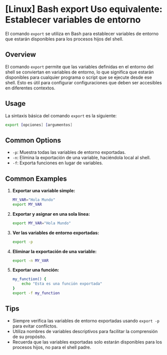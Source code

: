 # [Linux] Bash export Uso equivalente: Establecer variables de entorno

El comando `export` se utiliza en Bash para establecer variables de entorno que estarán disponibles para los procesos hijos del shell.

## Overview
El comando `export` permite que las variables definidas en el entorno del shell se conviertan en variables de entorno, lo que significa que estarán disponibles para cualquier programa o script que se ejecute desde ese shell. Esto es útil para configurar configuraciones que deben ser accesibles en diferentes contextos.

## Usage
La sintaxis básica del comando `export` es la siguiente:

```bash
export [opciones] [argumentos]
```

## Common Options
- `-p`: Muestra todas las variables de entorno exportadas.
- `-n`: Elimina la exportación de una variable, haciéndola local al shell.
- `-f`: Exporta funciones en lugar de variables.

## Common Examples

1. **Exportar una variable simple:**
   ```bash
   MY_VAR="Hola Mundo"
   export MY_VAR
   ```

2. **Exportar y asignar en una sola línea:**
   ```bash
   export MY_VAR="Hola Mundo"
   ```

3. **Ver las variables de entorno exportadas:**
   ```bash
   export -p
   ```

4. **Eliminar la exportación de una variable:**
   ```bash
   export -n MY_VAR
   ```

5. **Exportar una función:**
   ```bash
   my_function() {
       echo "Esta es una función exportada"
   }
   export -f my_function
   ```

## Tips
- Siempre verifica las variables de entorno exportadas usando `export -p` para evitar conflictos.
- Utiliza nombres de variables descriptivos para facilitar la comprensión de su propósito.
- Recuerda que las variables exportadas solo estarán disponibles para los procesos hijos, no para el shell padre.